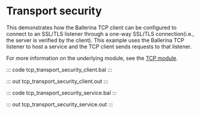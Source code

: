 # Transport security

This demonstrates how the Ballerina TCP client can be configured to connect to an SSL/TLS listener
through a one-way SSL/TLS connection(i.e., the server is verified by the client). 
This example uses the Ballerina TCP listener to host a service and the TCP client sends 
requests to that listener.

For more information on the underlying module, see the [TCP module](https://docs.central.ballerina.io/ballerina/tcp/latest).

::: code tcp_transport_security_client.bal :::

::: out tcp_transport_security_client.out :::

::: code tcp_transport_security_service.bal :::

::: out tcp_transport_security_service.out :::